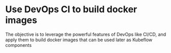 # Use DevOps CI to build docker images

The objective is to leverage the powerful features of DevOps like CI/CD, and apply them to build docker images that can be used later as Kubeflow components
